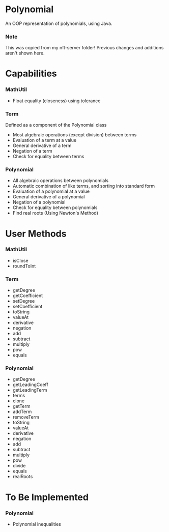 # Polynomial
 An OOP representation of polynomials, using Java.

### Note
 This was copied from my nft-server folder! Previous changes and additions aren't shown here.

# Capabilities
 ### MathUtil
  * Float equality (closeness) using tolerance
 ### Term
  Defined as a component of the Polynomial class
  * Most algebraic operations (except division) between terms
  * Evaluation of a term at a value
  * General derivative of a term
  * Negation of a term
  * Check for equality between terms
 ### Polynomial
  * All algebraic operations between polynomials
  * Automatic combination of like terms, and sorting into standard form
  * Evaluation of a polynomial at a value
  * General derivative of a polynomial
  * Negation of a polynomial
  * Check for equality between polynomials
  * Find real roots (Using Newton's Method)

# User Methods
 ### MathUtil
  * isClose
  * roundToInt
 ### Term
  * getDegree
  * getCoefficient
  * setDegree
  * setCoefficient
  * toString
  * valueAt
  * derivative
  * negation
  * add
  * subtract
  * multiply
  * pow
  * equals

### Polynomial
 * getDegree
 * getLeadingCoeff
 * getLeadingTerm
 * terms
 * clone
 * getTerm
 * addTerm
 * removeTerm
 * toString
 * valueAt
 * derivative
 * negation
 * add
 * subtract
 * multiply
 * pow
 * divide
 * equals
 * realRoots

# To Be Implemented
 ### Polynomial
  * Polynomial inequalities
